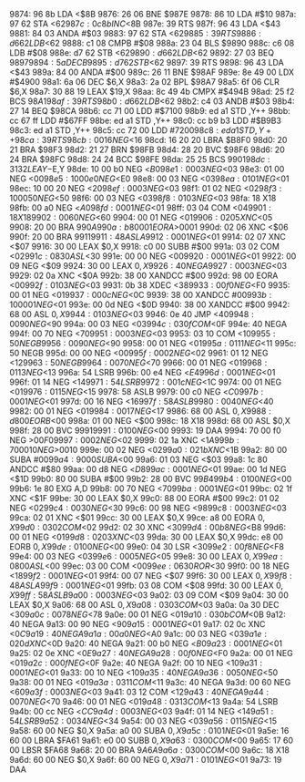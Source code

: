 9874: 96 8b     LDA    <$8B
9876: 26 06     BNE    $987E
9878: 86 10     LDA    #$10
987a: 97 62     STA    <$62
987c: 0c 8b     INC    <$8B
987e: 39        RTS
987f: 96 43     LDA    <$43
9881: 84 03     ANDA   #$03
9883: 97 62     STA    <$62
9885: 39        RTS
9886: d6 62     LDB    <$62
9888: c1 08     CMPB   #$08
988a: 23 04     BLS    $9890
988c: c6 08     LDB    #$08
988e: d7 62     STB    <$62
9890: d6 62     LDB    <$62
9892: 27 03     BEQ    $9897
9894: 5a        DECB
9895: d7 62     STB    <$62
9897: 39        RTS
9898: 96 43     LDA    <$43
989a: 84 00     ANDA   #$00
989c: 26 11     BNE    $98AF
989e: 8e 49 00  LDX    #$4900
98a1: 6a 06     DEC    $6,X
98a3: 2a 02     BPL    $98A7
98a5: 6f 06     CLR    $6,X
98a7: 30 88 19  LEAX   $19,X
98aa: 8c 49 4b  CMPX   #$494B
98ad: 25 f2     BCS    $98A1
98af: 39        RTS
98b0: d6 62     LDB    <$62
98b2: c4 03     ANDB   #$03
98b4: 27 14     BEQ    $98CA
98b6: cc 71 00  LDD    #$7100
98b9: ed a1     STD    ,Y++
98bb: cc 67 ff  LDD    #$67FF
98be: ed a1     STD    ,Y++
98c0: cc b9 b3  LDD    #$B9B3
98c3: ed a1     STD    ,Y++
98c5: cc 72 00  LDD    #$7200
98c8: ed a1     STD    ,Y++
98ca: 39        RTS
98cb: 00 16     NEG    <$16
98cd: 16 20 20  LBRA   $B8F0
98d0: 20 21     BRA    $98F3
98d2: 21 27     BRN    $98FB
98d4: 28 20     BVC    $98F6
98d6: 20 24     BRA    $98FC
98d8: 24 24     BCC    $98FE
98da: 25 25     BCS    $9901
98dc: 31 32     LEAY   -$E,Y
98de: 10 00 b0  NEG    <$B0
98e1: 00 03     NEG    <$03
98e3: 01 00     NEG    <$00
98e5: 10 00 e0  NEG    <$E0
98e8: 00 03     NEG    <$03
98ea: 01 01     NEG    <$01
98ec: 10 00 20  NEG    <$20
98ef: 00 03     NEG    <$03
98f1: 01 02     NEG    <$02
98f3: 10 00 50  NEG    <$50
98f6: 00 03     NEG    <$03
98f8: 01 03     NEG    <$03
98fa: 18        X18
98fb: 00 a0     NEG    <$A0
98fd: 00 01     NEG    <$01
98ff: 03 04     COM    <$04
9901: 18        X18
9902: 00 60     NEG    <$60
9904: 00 01     NEG    <$01
9906: 02 05     XNC    <$05
9908: 20 00     BRA    $990A
990a: b8 00 01  EORA   >$0001
990d: 02 06     XNC    <$06
990f: 20 00     BRA    $9911
9911: 48        ASLA
9912: 00 01     NEG    <$01
9914: 02 07     XNC    <$07
9916: 30 00     LEAX   $0,X
9918: c0 00     SUBB   #$00
991a: 03 02     COM    <$02
991c: 08 30     ASL    <$30
991e: 00 00     NEG    <$00
9920: 00 01     NEG    <$01
9922: 00 09     NEG    <$09
9924: 30 00     LEAX   $0,X
9926: 40        NEGA
9927: 00 03     NEG    <$03
9929: 02 0a     XNC    <$0A
992b: 38 00     XANDCC #$00
992d: 98 00     EORA   <$00
992f: 01 03     NEG    <$03
9931: 0b 38     XDEC   <$38
9933: 00 f0     NEG    <$F0
9935: 00 01     NEG    <$01
9937: 00 0c     NEG    <$0C
9939: 38 00     XANDCC #$00
993b: 10 00 01  NEG    <$01
993e: 00 0d     NEG    <$0D
9940: 38 00     XANDCC #$00
9942: 68 00     ASL    $0,X
9944: 01 03     NEG    <$03
9946: 0e 40     JMP    <$40
9948: 00 90     NEG    <$90
994a: 00 03     NEG    <$03
994c: 03 0f     COM    <$0F
994e: 40        NEGA
994f: 00 70     NEG    <$70
9951: 00 03     NEG    <$03
9953: 03 10     COM    <$10
9955: 50        NEGB
9956: 00 90     NEG    <$90
9958: 00 01     NEG    <$01
995a: 01 11     NEG    <$11
995c: 50        NEGB
995d: 00 00     NEG    <$00
995f: 00 02     NEG    <$02
9961: 01 12     NEG    <$12
9963: 50        NEGB
9964: 00 70     NEG    <$70
9966: 00 01     NEG    <$01
9968: 01 13     NEG    <$13
996a: 54        LSRB
996b: 00 e4     NEG    <$E4
996d: 00 01     NEG    <$01
996f: 01 14     NEG    <$14
9971: 54        LSRB
9972: 00 1c     NEG    <$1C
9974: 00 01     NEG    <$01
9976: 01 15     NEG    <$15
9978: 58        ASLB
9979: 00 c0     NEG    <$C0
997b: 00 01     NEG    <$01
997d: 00 16     NEG    <$16
997f: 58        ASLB
9980: 00 40     NEG    <$40
9982: 00 01     NEG    <$01
9984: 00 17     NEG    <$17
9986: 68 00     ASL    $0,X
9988: d8 00     EORB   <$00
998a: 01 00     NEG    <$00
998c: 18        X18
998d: 68 00     ASL    $0,X
998f: 28 00     BVC    $9991
9991: 01 00     NEG    <$00
9993: 19        DAA
9994: 70 00 f0  NEG    >$00F0
9997: 00 02     NEG    <$02
9999: 02 1a     XNC    <$1A
999b: 70 00 10  NEG    >$0010
999e: 00 02     NEG    <$02
99a0: 02 1b     XNC    <$1B
99a2: 80 00     SUBA   #$00
99a4: 90 00     SUBA   <$00
99a6: 01 03     NEG    <$03
99a8: 1c 80     ANDCC  #$80
99aa: 00 d8     NEG    <$D8
99ac: 00 01     NEG    <$01
99ae: 00 1d     NEG    <$1D
99b0: 80 00     SUBA   #$00
99b2: 28 00     BVC    $99B4
99b4: 01 00     NEG    <$00
99b6: 1e 80     EXG    A,D
99b8: 00 70     NEG    <$70
99ba: 00 01     NEG    <$01
99bc: 02 1f     XNC    <$1F
99be: 30 00     LEAX   $0,X
99c0: 88 00     EORA   #$00
99c2: 01 02     NEG    <$02
99c4: 00 30     NEG    <$30
99c6: 00 98     NEG    <$98
99c8: 00 03     NEG    <$03
99ca: 02 01     XNC    <$01
99cc: 30 00     LEAX   $0,X
99ce: a8 00     EORA   $0,X
99d0: 03 02     COM    <$02
99d2: 02 30     XNC    <$30
99d4: 00 b8     NEG    <$B8
99d6: 00 01     NEG    <$01
99d8: 02 03     XNC    <$03
99da: 30 00     LEAX   $0,X
99dc: e8 00     EORB   $0,X
99de: 01 00     NEG    <$00
99e0: 04 30     LSR    <$30
99e2: 00 f8     NEG    <$F8
99e4: 00 03     NEG    <$03
99e6: 00 05     NEG    <$05
99e8: 30 00     LEAX   $0,X
99ea: 08 00     ASL    <$00
99ec: 03 00     COM    <$00
99ee: 06 30     ROR    <$30
99f0: 00 18     NEG    <$18
99f2: 00 01     NEG    <$01
99f4: 00 07     NEG    <$07
99f6: 30 00     LEAX   $0,X
99f8: 48        ASLA
99f9: 00 01     NEG    <$01
99fb: 03 08     COM    <$08
99fd: 30 00     LEAX   $0,X
99ff: 58        ASLB
9a00: 00 03     NEG    <$03
9a02: 03 09     COM    <$09
9a04: 30 00     LEAX   $0,X
9a06: 68 00     ASL    $0,X
9a08: 03 03     COM    <$03
9a0a: 0a 30     DEC    <$30
9a0c: 00 78     NEG    <$78
9a0e: 00 01     NEG    <$01
9a10: 03 0b     COM    <$0B
9a12: 40        NEGA
9a13: 00 90     NEG    <$90
9a15: 00 01     NEG    <$01
9a17: 02 0c     XNC    <$0C
9a19: 40        NEGA
9a1a: 00 a0     NEG    <$A0
9a1c: 00 03     NEG    <$03
9a1e: 02 0d     XNC    <$0D
9a20: 40        NEGA
9a21: 00 b0     NEG    <$B0
9a23: 00 01     NEG    <$01
9a25: 02 0e     XNC    <$0E
9a27: 40        NEGA
9a28: 00 f0     NEG    <$F0
9a2a: 00 01     NEG    <$01
9a2c: 00 0f     NEG    <$0F
9a2e: 40        NEGA
9a2f: 00 10     NEG    <$10
9a31: 00 01     NEG    <$01
9a33: 00 10     NEG    <$10
9a35: 40        NEGA
9a36: 00 50     NEG    <$50
9a38: 00 01     NEG    <$01
9a3a: 03 11     COM    <$11
9a3c: 40        NEGA
9a3d: 00 60     NEG    <$60
9a3f: 00 03     NEG    <$03
9a41: 03 12     COM    <$12
9a43: 40        NEGA
9a44: 00 70     NEG    <$70
9a46: 00 01     NEG    <$01
9a48: 03 13     COM    <$13
9a4a: 54        LSRB
9a4b: 00 cc     NEG    <$CC
9a4d: 00 03     NEG    <$03
9a4f: 01 14     NEG    <$14
9a51: 54        LSRB
9a52: 00 34     NEG    <$34
9a54: 00 03     NEG    <$03
9a56: 01 15     NEG    <$15
9a58: 60 00     NEG    $0,X
9a5a: a0 00     SUBA   $0,X
9a5c: 01 01     NEG    <$01
9a5e: 16 60 00  LBRA   $FA61
9a61: e0 00     SUBB   $0,X
9a63: 03 00     COM    <$00
9a65: 17 60 00  LBSR   $FA68
9a68: 20 00     BRA    $9A6A
9a6a: 03 00     COM    <$00
9a6c: 18        X18
9a6d: 60 00     NEG    $0,X
9a6f: 60 00     NEG    $0,X
9a71: 01 01     NEG    <$01
9a73: 19        DAA
